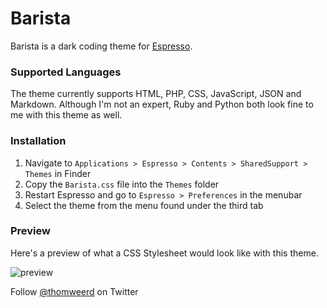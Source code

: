 # Barista
Barista is a dark coding theme for [Espresso](http://www.macrabbit.com/espresso/).

### Supported Languages
The theme currently supports HTML, PHP, CSS, JavaScript, JSON and Markdown. Although I'm not an expert, Ruby and Python both look fine to me with this theme as well.

### Installation
1. Navigate to `Applications > Espresso > Contents > SharedSupport > Themes` in Finder
2. Copy the `Barista.css` file into the `Themes` folder
3. Restart Espresso and go to `Espresso > Preferences` in the menubar
4. Select the theme from the menu found under the third tab

### Preview
Here's a preview of what a CSS Stylesheet would look like with this theme.

![preview](http://f.cl.ly/items/1R0u0K3g273Q1V3V011r/preview.png)

Follow [@thomweerd](http://twitter.com/thomweerd) on Twitter
